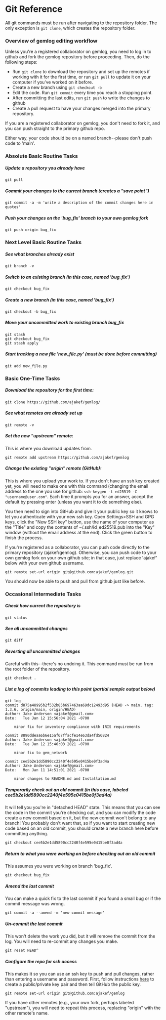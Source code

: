 # Git Reference
All git commands must be run after navigating to the repository folder. The only exception is `git clone`, which creates the repository folder.

### Overview of gemlog editing workflow
Unless you're a registered collaborator on gemlog, you need to log in to github and fork the gemlog repository before proceeding. Then, do the following steps:
* Run `git clone` to download the repository and set up the remotes if working with it for the first time, or run `git pull` to update it on your computer if you've worked on it before.
* Create a new branch using `git checkout -b`
* Edit the code. Run `git commit` every time you reach a stopping point.
* After committing the last edits, run `git push` to write the changes to github
* Create a pull request to have your changes merged into the primary repository.

If you are a registered collaborator on gemlog, you don't need to fork it, and you can push straight to the primary github repo.

Either way, your code should be on a named branch--please don't push code to 'main'.

### Absolute Basic Routine Tasks
##### Update a repository you already have
```
git pull
```
##### Commit your changes to the current branch (creates a "save point")
```
git commit -a -m 'write a description of the commit changes here in quotes'
```

##### Push your changes on the 'bug_fix' branch to your own gemlog fork
```
git push origin bug_fix
```

### Next Level Basic Routine Tasks

##### See what branches already exist
```
git branch -v
```

##### Switch to an existing branch (in this case, named 'bug_fix')
```
git checkout bug_fix
```

##### Create a new branch (in this case, named 'bug_fix')
```
git checkout -b bug_fix
```

##### Move your uncommitted work to existing branch bug_fix
```
git stash
git checkout bug_fix
git stash apply
```

##### Start tracking a new file 'new_file.py' (must be done before committing)
```
git add new_file.py
```

### Basic One-Time Tasks

##### Download the repository for the first time:
```
git clone https://github.com/ajakef/gemlog/
```

##### See what remotes are already set up
```
git remote -v
```

##### Set the new "upstream" remote:
This is where you download updates from. 

```
git remote add upstream https://github.com/ajakef/gemlog
```

##### Change the existing "origin" remote (GitHub):
This is where you upload your work to. If you don't have an ssh key created yet, you will need to make one with this command (changing the email address to the one you use for github: `ssh-keygen -t ed25519 -C "username@user.com"`. Each time it prompts you for an answer, accept the default by pressing enter (unless you want it to do something else).

You then need to sign into GitHub and give it your public key so it knows to let you authenticate with your new ssh key. Open Settings>SSH and GPG keys, click the "New SSH key" button, use the name of your computer as the "Title" and copy the contents of ~/.ssh/id_ed25519.pub into the "Key" window (without the email address at the end). Click the green button to finish the process.

If you're registered as a collaborator, you can push code directly to the primary repository (ajakef/gemlog). Otherwise, you can push code to your own gemlog fork on your own github site; in that case, just replace 'ajakef' below with your own github username.

```
git remote set-url origin git@github.com:ajakef/gemlog.git
```
You should now be able to push and pull from github just like before.

### Occasional Intermediate Tasks
##### Check how current the repository is
```
git status
```

##### See all uncommitted changes
```
git diff
```

##### Reverting all uncommitted changes
Careful with this--there's no undoing it. This command must be run from the root folder of the repository.

```
git checkout .
```

##### List a log of commits leading to this point (partial sample output below)

```
git log 
commit d875a48995b2f532b85b697463aa69dc12493d95 (HEAD -> main, tag: 1.3.6, origin/main, origin/HEAD)
Author: Jake Anderson <ajakef@gmail.com>
Date:   Tue Jan 12 15:56:04 2021 -0700

    minor fix for inventory compliance with IRIS requirements

commit 8890ddeaa6b6e15af67ffacfe14e63da4fd56824
Author: Jake Anderson <ajakef@gmail.com>
Date:   Tue Jan 12 15:46:03 2021 -0700

    minor fix to gem_network

commit cee5b2e1dd5890cc2240f4e595e0415be0f3ad4a
Author: Jake Anderson <ajakef@gmail.com>
Date:   Mon Jan 11 14:51:01 2021 -0700

    minor changes to README.md and Installation.md
```

##### Temporarily check out an old commit (in this case, labeled cee5b2e1dd5890cc2240f4e595e0415be0f3ad4a)
It will tell you you're in "detached HEAD" state. This means that you can see the code in the commit you're checking out, and you can modify the code create a new commit based on it, but the new commit won't belong to any branch! You probably don't want that, so if you want to start creating new code based on an old commit, you should create a new branch here before committing anything.

```
git checkout cee5b2e1dd5890cc2240f4e595e0415be0f3ad4a
```

##### Return to what you were working on before checking out an old commit
This assumes you were working on branch 'bug_fix'.

```
git checkout bug_fix
```

##### Amend the last commit
You can make a quick fix to the last commit if you found a small bug or if the commit message was wrong.

```
git commit -a --amend -m 'new commit message'
```


##### Un-commit the last commit
This won't delete the work you did, but it will remove the commit from the log. You will need to re-commit any changes you make.

```
git reset HEAD^
```

##### Configure the repo for ssh access
This makes it so you can use an ssh key to push and pull changes, rather than entering a username and password. First, follow instructions [here](https://docs.github.com/en/github/authenticating-to-github/connecting-to-github-with-ssh/adding-a-new-ssh-key-to-your-github-account) to create a public/private key pair and then tell GitHub the public key.
```
git remote set-url origin git@github.com:ajakef/gemlog
```

If you have other remotes (e.g., your own fork, perhaps labeled "upstream"), you will need to repeat this process, replacing "origin" with the other remote's name.
